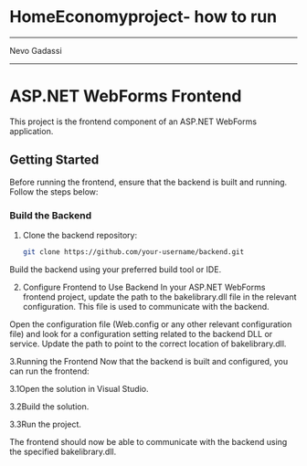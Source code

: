 # HomeEconomyproject- how to run
_________________________________________________________________________________________________________________

Nevo Gadassi
_________________________________________________________________________________________________________________
# ASP.NET WebForms Frontend

This project is the frontend component of an ASP.NET WebForms application.

## Getting Started

Before running the frontend, ensure that the backend is built and running. Follow the steps below:

### Build the Backend

1. Clone the backend repository:
   ```bash
   git clone https://github.com/your-username/backend.git
Build the backend using your preferred build tool or IDE.

2. Configure Frontend to Use Backend
In your ASP.NET WebForms frontend project, update the path to the bakelibrary.dll file in the relevant configuration. This file is used to communicate with the backend.

Open the configuration file (Web.config or any other relevant configuration file) and look for a configuration setting related to the backend DLL or service. Update the path to point to the correct location of bakelibrary.dll.

3.Running the Frontend
Now that the backend is built and configured, you can run the frontend:

3.1Open the solution in Visual Studio.

3.2Build the solution.

3.3Run the project.

The frontend should now be able to communicate with the backend using the specified bakelibrary.dll.
